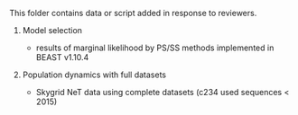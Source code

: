 This folder contains data or script added in response to reviewers. 

1. Model selection
   - results of marginal likelihood by PS/SS methods implemented in BEAST v1.10.4

2. Population dynamics with full datasets 
   - Skygrid NeT data using complete datasets (c234 used sequences < 2015) 
